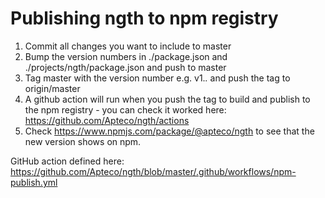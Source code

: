 # Publishing ngth to npm registry

1. Commit all changes you want to include to master
2. Bump the version numbers in ./package.json and ./projects/ngth/package.json and push to master
3. Tag master with the version number e.g. v1.*.* and push the tag to origin/master
4. A github action will run when you push the tag to build and publish to the npm registry - you can check it worked here: https://github.com/Apteco/ngth/actions
5. Check https://www.npmjs.com/package/@apteco/ngth to see that the new version shows on npm.


GitHub action defined here: https://github.com/Apteco/ngth/blob/master/.github/workflows/npm-publish.yml
